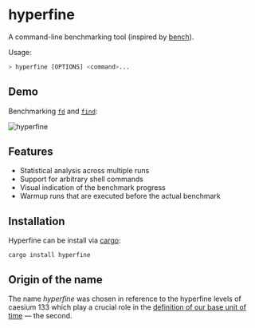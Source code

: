 # hyperfine

A command-line benchmarking tool (inspired by [bench](https://github.com/Gabriel439/bench)).

Usage:
``` bash
> hyperfine [OPTIONS] <command>...
```

## Demo

Benchmarking [`fd`](https://github.com/sharkdp/fd) and [`find`](https://www.gnu.org/software/findutils/):

![hyperfine](https://i.imgur.com/5OqrGWe.gif)

## Features

* Statistical analysis across multiple runs
* Support for arbitrary shell commands
* Visual indication of the benchmark progress
* Warmup runs that are executed before the actual benchmark

## Installation

Hyperfine can be install via [cargo](https://doc.rust-lang.org/cargo/):
```
cargo install hyperfine
```

## Origin of the name

The name *hyperfine* was chosen in reference to the hyperfine levels of caesium 133 which play a crucial role in the
[definition of our base unit of time](https://en.wikipedia.org/wiki/Second#Based_on_caesium_microwave_atomic_clock)
— the second.
